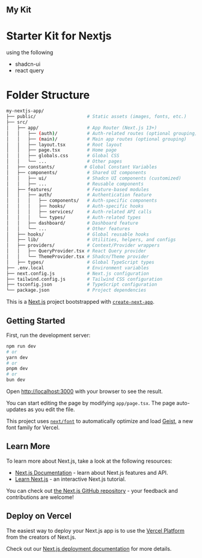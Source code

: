 ## My Kit

# Starter Kit for Nextjs

using the following 

- shadcn-ui
- react query

# Folder Structure

```bash
my-nextjs-app/
├── public/                   # Static assets (images, fonts, etc.)
├── src/
│   ├── app/                  # App Router (Next.js 13+)
│   │   ├── (auth)/           # Auth-related routes (optional grouping)
│   │   ├── (main)/           # Main app routes (optional grouping)
│   │   ├── layout.tsx        # Root layout
│   │   ├── page.tsx          # Home page
│   │   ├── globals.css       # Global CSS
│   │   └── ...               # Other pages
│   ├── constants/           # Global Constant Variables
│   ├── components/           # Shared UI components
│   │   ├── ui/               # Shadcn UI components (customized)
│   │   ├── ...               # Reusable components
│   ├── features/             # Feature-based modules
│   │   ├── auth/             # Authentication feature
│   │   │   ├── components/   # Auth-specific components
│   │   │   ├── hooks/        # Auth-specific hooks
│   │   │   ├── services/     # Auth-related API calls
│   │   │   └── types/        # Auth-related types
│   │   ├── dashboard/        # Dashboard feature
│   │   └── ...               # Other features
│   ├── hooks/                # Global reusable hooks
│   ├── lib/                  # Utilities, helpers, and configs
│   ├── providers/            # Context/Provider wrappers
│   │   ├── QueryProvider.tsx # React Query provider
│   │   └── ThemeProvider.tsx # Shadcn/Theme provider
│   ├── types/                # Global TypeScript types
├── .env.local                # Environment variables
├── next.config.js            # Next.js configuration
├── tailwind.config.js        # Tailwind CSS configuration
├── tsconfig.json             # TypeScript configuration
└── package.json              # Project dependencies
```

This is a [Next.js](https://nextjs.org) project bootstrapped with [`create-next-app`](https://nextjs.org/docs/app/api-reference/cli/create-next-app).

## Getting Started

First, run the development server:

```bash
npm run dev
# or
yarn dev
# or
pnpm dev
# or
bun dev
```

Open [http://localhost:3000](http://localhost:3000) with your browser to see the result.

You can start editing the page by modifying `app/page.tsx`. The page auto-updates as you edit the file.

This project uses [`next/font`](https://nextjs.org/docs/app/building-your-application/optimizing/fonts) to automatically optimize and load [Geist](https://vercel.com/font), a new font family for Vercel.

## Learn More

To learn more about Next.js, take a look at the following resources:

- [Next.js Documentation](https://nextjs.org/docs) - learn about Next.js features and API.
- [Learn Next.js](https://nextjs.org/learn) - an interactive Next.js tutorial.

You can check out [the Next.js GitHub repository](https://github.com/vercel/next.js) - your feedback and contributions are welcome!

## Deploy on Vercel

The easiest way to deploy your Next.js app is to use the [Vercel Platform](https://vercel.com/new?utm_medium=default-template&filter=next.js&utm_source=create-next-app&utm_campaign=create-next-app-readme) from the creators of Next.js.

Check out our [Next.js deployment documentation](https://nextjs.org/docs/app/building-your-application/deploying) for more details.
